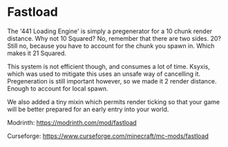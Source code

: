 # Fastload

The '441 Loading Engine' is simply a pregenerator for a 10 chunk render distance. Why not 10 Squared? No, remember that there are two sides. 20? Still no, because you have to account for the chunk you spawn in. Which makes it 21 Squared.

This system is not efficient though, and consumes a lot of time. Ksyxis, which was used to mitigate this uses an unsafe way of cancelling it. Pregeneration is still important however, so we made it 2 render distance. Enough to account for local spawn.

We also added a tiny mixin which permits render ticking so that your game will be better prepared for an early entry into your world.

Modrinth: https://modrinth.com/mod/fastload

Curseforge:
https://www.curseforge.com/minecraft/mc-mods/fastload

